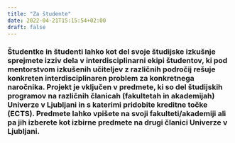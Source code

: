 ```yaml
---
title: "Za študente"
date: 2022-04-21T15:15:54+02:00
draft: false
---
```


<h3>Študentke in študenti lahko kot del svoje študijske izkušnje sprejmete izziv dela v interdisciplinarni ekipi študentov, 
ki pod mentorstvom izkušenih učiteljev z različnih področij rešuje konkreten interdisciplinaren problem za konkretnega 
naročnika. Projekt je vključen v predmete, ki so del študijskih programov na različnih članicah (fakultetah in akademijah) 
Univerze v Ljubljani in s katerimi pridobite kreditne točke (ECTS). Predmete lahko vpišete na svoji fakulteti/akademiji 
ali pa jih izberete kot izbirne predmete na drugi članici Univerze v Ljubljani.</h3>

